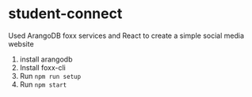 # student-connect
Used ArangoDB foxx services and React to create a simple social media website


1. install arangodb
2. Install foxx-cli
3. Run `npm run setup`
7. Run `npm start`

